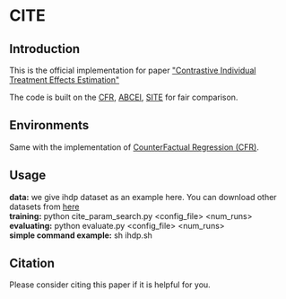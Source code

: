 # CITE

## Introduction
This is the official implementation for paper ["Contrastive Individual Treatment Effects Estimation" ]()  

The code is built on the [CFR](https://arxiv.org/abs/1606.03976), [ABCEI](https://arxiv.org/abs/1904.13335), [SITE](https://proceedings.neurips.cc/paper/2018/hash/a50abba8132a77191791390c3eb19fe7-Abstract.html) for fair comparison.  

## Environments

Same with the implementation of [CounterFactual Regression (CFR)](https://github.com/clinicalml/cfrnet).  

## Usage

**data:** we give ihdp dataset as an example here. You can download other datasets from [here](https://www.fredjo.com/)  
**training:** python cite_param_search.py <config_file> <num_runs>  
**evaluating:** python evaluate.py <config_file> <num_runs>  
**simple command example:** sh ihdp.sh

## Citation

Please consider citing this paper if it is helpful for you.












